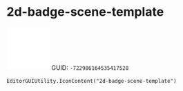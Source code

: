 # 2d-badge-scene-template
![](/img/2d-badge-scene-template.png)
GUID: `-722986164535417528`
```
EditorGUIUtility.IconContent("2d-badge-scene-template")
```
